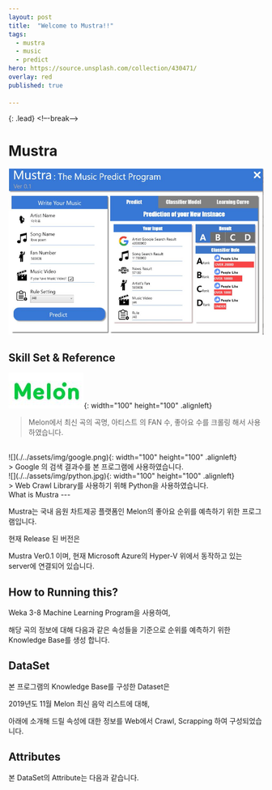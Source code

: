 ```yaml
---
layout: post
title:  "Welcome to Mustra!!"
tags:
  - mustra
  - music
  - predict
hero: https://source.unsplash.com/collection/430471/
overlay: red
published: true

---
```

{: .lead}
<!–-break-–>

Mustra
===

![](./../assets/img/programView.JPG)


Skill Set & Reference
---

![](./../assets/img/melon.JPG){: width="100" height="100" .alignleft}<br>
> Melon에서 최신 곡의 곡명, 아티스트 의 FAN 수, 좋아요 수를 크롤링 해서 사용하였습니다.
<br>
![](./../assets/img/google.png){: width="100" height="100" .alignleft}<br>
> Google 의 검색 결과수를 본 프로그램에 사용하였습니다.
<br>
![](./../assets/img/python.jpg){: width="100" height="100" .alignleft}<br>
> Web Crawl Library를 사용하기 위해 Python을 사용하였습니다.
<br>
What is Mustra
---

Mustra는 국내 음원 차트제공 플랫폼인 Melon의 좋아요 순위를 예측하기 위한 프로그램입니다.

현재 Release 된 버전은 

Mustra Ver0.1 이며, 현재 Microsoft Azure의 Hyper-V 위에서 동작하고 있는 server에 연결되어 있습니다.

How to Running this?
---

Weka 3-8 Machine Learning Program을 사용하여, 

해당 곡의 정보에 대해 다음과 같은 속성들을 기준으로 순위를 예측하기 위한 Knowledge Base를 생성 합니다.

DataSet
---

본 프로그램의 Knowledge Base를 구성한 Dataset은 

2019년도 11월 Melon 최신 음악 리스트에 대해, 

아래에 소개해 드릴 속성에 대한 정보를 Web에서 Crawl, Scrapping 하여 구성되었습니다.

Attributes
---

본 DataSet의 Attribute는 다음과 같습니다.


